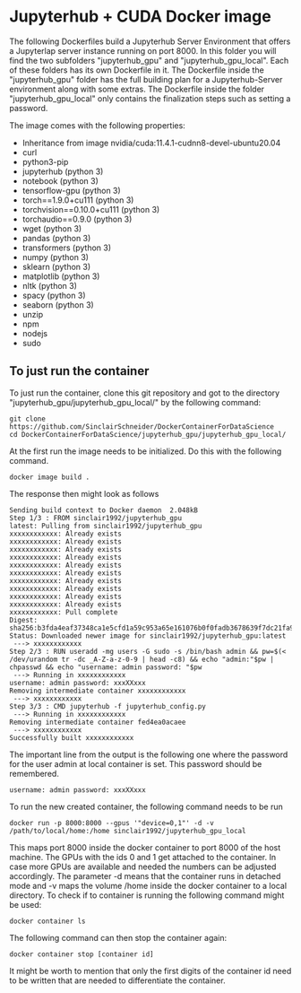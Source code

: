 # Jupyterhub + CUDA Docker image

The following Dockerfiles build a Jupyterhub Server Environment that offers
a Jupyterlap server instance running on port 8000.
In this folder you will find the two subfolders "jupyterhub_gpu" and "jupyterhub_gpu_local".
Each of these folders has its own Dockerfile in it.
The Dockerfile inside the "jupyterhub_gpu" folder has the full
building plan for a Jupyterhub-Server environment along with some extras. 
The Dockerfile inside the folder "jupyterhub_gpu_local" only contains the
finalization steps such as setting a password.

The image comes with the following properties:
- Inheritance from image nvidia/cuda:11.4.1-cudnn8-devel-ubuntu20.04
- curl
- python3-pip
- jupyterhub (python 3)
- notebook (python 3)
- tensorflow-gpu (python 3)
- torch==1.9.0+cu111 (python 3)
- torchvision==0.10.0+cu111 (python 3)
- torchaudio==0.9.0 (python 3)
- wget (python 3)
- pandas (python 3)
- transformers (python 3)
- numpy (python 3)
- sklearn (python 3)
- matplotlib (python 3)
- nltk (python 3)
- spacy (python 3)
- seaborn (python 3)
- unzip
- npm
- nodejs
- sudo

## To just run the container
To just run the container, clone this git repository and got to the directory "jupyterhub_gpu/jupyterhub_gpu_local/" by the following command:
```commandline
git clone https://github.com/SinclairSchneider/DockerContainerForDataScience
cd DockerContainerForDataScience/jupyterhub_gpu/jupyterhub_gpu_local/
```
At the first run the image needs to be initialized. Do this with the following command.
```commandline
docker image build .
```
The response then might look as follows
```commandline
Sending build context to Docker daemon  2.048kB
Step 1/3 : FROM sinclair1992/jupyterhub_gpu
latest: Pulling from sinclair1992/jupyterhub_gpu
xxxxxxxxxxxx: Already exists 
xxxxxxxxxxxx: Already exists 
xxxxxxxxxxxx: Already exists 
xxxxxxxxxxxx: Already exists 
xxxxxxxxxxxx: Already exists 
xxxxxxxxxxxx: Already exists 
xxxxxxxxxxxx: Already exists 
xxxxxxxxxxxx: Already exists 
xxxxxxxxxxxx: Already exists 
xxxxxxxxxxxx: Already exists 
xxxxxxxxxxxx: Pull complete 
Digest: sha256:b3fda4eaf37348ca1e5cfd1a59c953a65e161076b0f0fadb3678639f7dc21fa9
Status: Downloaded newer image for sinclair1992/jupyterhub_gpu:latest
 ---> xxxxxxxxxxxx
Step 2/3 : RUN useradd -mg users -G sudo -s /bin/bash admin && pw=$(< /dev/urandom tr -dc _A-Z-a-z-0-9 | head -c8) && echo "admin:"$pw | chpasswd && echo "username: admin password: "$pw
 ---> Running in xxxxxxxxxxxx
username: admin password: xxxXXxxx
Removing intermediate container xxxxxxxxxxxx
 ---> xxxxxxxxxxxx
Step 3/3 : CMD jupyterhub -f jupyterhub_config.py
 ---> Running in xxxxxxxxxxxx
Removing intermediate container fed4ea0acaee
 ---> xxxxxxxxxxxx
Successfully built xxxxxxxxxxxx
```
The important line from the output is the following one
where the password for the user admin at local container is set. 
This password should be remembered.
```commandline
username: admin password: xxxXXxxx
```
To run the new created container, the following command needs to be run
```commandline
docker run -p 8000:8000 --gpus '"device=0,1"' -d -v /path/to/local/home:/home sinclair1992/jupyterhub_gpu_local
```
This maps port 8000 inside the docker container to port 8000 of the host machine. 
The GPUs with the ids 0 and 1 get attached to the container. 
In case more GPUs are available and needed the numbers can be adjusted accordingly.
The parameter -d means that the container runs in detached mode and -v maps the volume /home
inside the docker container to a local directory.
To check if to container is running the following command might be used:
```commandline
docker container ls
```
The following command can then stop the container again:
```commandline
docker container stop [container id]
```
It might be worth to mention that only the first digits of the container id need to be written that are needed to differentiate the container.